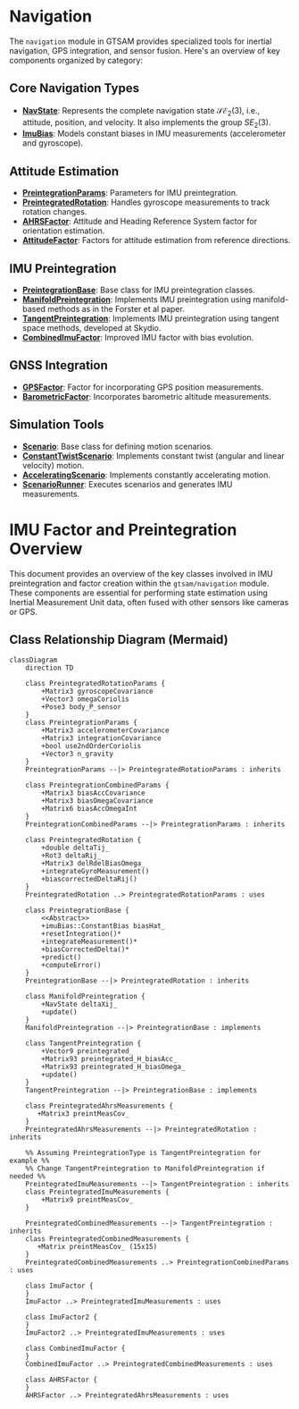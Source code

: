 # Navigation

The `navigation` module in GTSAM provides specialized tools for inertial navigation, GPS integration, and sensor fusion. Here's an overview of key components organized by category:

## Core Navigation Types

- **[NavState](https://github.com/borglab/gtsam/blob/develop/gtsam/navigation/NavState.h)**: Represents the complete navigation state $\mathcal{SE}_2(3)$, i.e., attitude, position, and velocity. It also implements the group ${SE}_2(3)$.
- **[ImuBias](https://github.com/borglab/gtsam/blob/develop/gtsam/navigation/ImuBias.h)**: Models constant biases in IMU measurements (accelerometer and gyroscope).

## Attitude Estimation

- **[PreintegrationParams](https://github.com/borglab/gtsam/blob/develop/gtsam/navigation/PreintegrationParams.h)**: Parameters for IMU preintegration.
- **[PreintegratedRotation](https://github.com/borglab/gtsam/blob/develop/gtsam/navigation/PreintegratedRotation.h)**: Handles gyroscope measurements to track rotation changes.
- **[AHRSFactor](https://github.com/borglab/gtsam/blob/develop/gtsam/navigation/AHRSFactor.h)**: Attitude and Heading Reference System factor for orientation estimation.
- **[AttitudeFactor](https://github.com/borglab/gtsam/blob/develop/gtsam/navigation/AttitudeFactor.h)**: Factors for attitude estimation from reference directions.

## IMU Preintegration

- **[PreintegrationBase](https://github.com/borglab/gtsam/blob/develop/gtsam/navigation/PreintegrationBase.h)**: Base class for IMU preintegration classes.
- **[ManifoldPreintegration](https://github.com/borglab/gtsam/blob/develop/gtsam/navigation/ManifoldPreintegration.h)**: Implements IMU preintegration using manifold-based methods as in the Forster et al paper.
- **[TangentPreintegration](https://github.com/borglab/gtsam/blob/develop/gtsam/navigation/TangentPreintegration.h)**: Implements IMU preintegration using tangent space methods, developed at Skydio.
- **[CombinedImuFactor](https://github.com/borglab/gtsam/blob/develop/gtsam/navigation/CombinedImuFactor.h)**: Improved IMU factor with bias evolution.

## GNSS Integration

- **[GPSFactor](https://github.com/borglab/gtsam/blob/develop/gtsam/navigation/GPSFactor.h)**: Factor for incorporating GPS position measurements.
- **[BarometricFactor](https://github.com/borglab/gtsam/blob/develop/gtsam/navigation/BarometricFactor.h)**: Incorporates barometric altitude measurements.

## Simulation Tools

- **[Scenario](https://github.com/borglab/gtsam/blob/develop/gtsam/navigation/Scenario.h)**: Base class for defining motion scenarios.
- **[ConstantTwistScenario](https://github.com/borglab/gtsam/blob/develop/gtsam/navigation/Scenario.h)**: Implements constant twist (angular and linear velocity) motion.
- **[AcceleratingScenario](https://github.com/borglab/gtsam/blob/develop/gtsam/navigation/Scenario.h)**: Implements constantly accelerating motion.
- **[ScenarioRunner](https://github.com/borglab/gtsam/blob/develop/gtsam/navigation/ScenarioRunner.h)**: Executes scenarios and generates IMU measurements.

# IMU Factor and Preintegration Overview

This document provides an overview of the key classes involved in IMU preintegration and factor creation within the `gtsam/navigation` module. These components are essential for performing state estimation using Inertial Measurement Unit data, often fused with other sensors like cameras or GPS.

## Class Relationship Diagram (Mermaid)

```mermaid
classDiagram
    direction TD

    class PreintegratedRotationParams {
        +Matrix3 gyroscopeCovariance
        +Vector3 omegaCoriolis
        +Pose3 body_P_sensor
    }
    class PreintegrationParams {
        +Matrix3 accelerometerCovariance
        +Matrix3 integrationCovariance
        +bool use2ndOrderCoriolis
        +Vector3 n_gravity
    }
    PreintegrationParams --|> PreintegratedRotationParams : inherits

    class PreintegrationCombinedParams {
        +Matrix3 biasAccCovariance
        +Matrix3 biasOmegaCovariance
        +Matrix6 biasAccOmegaInt
    }
    PreintegrationCombinedParams --|> PreintegrationParams : inherits

    class PreintegratedRotation {
        +double deltaTij_
        +Rot3 deltaRij_
        +Matrix3 delRdelBiasOmega_
        +integrateGyroMeasurement()
        +biascorrectedDeltaRij()
    }
    PreintegratedRotation ..> PreintegratedRotationParams : uses

    class PreintegrationBase {
        <<Abstract>>
        +imuBias::ConstantBias biasHat_
        +resetIntegration()*
        +integrateMeasurement()*
        +biasCorrectedDelta()*
        +predict()
        +computeError()
    }
    PreintegrationBase --|> PreintegratedRotation : inherits

    class ManifoldPreintegration {
        +NavState deltaXij_
        +update()
    }
    ManifoldPreintegration --|> PreintegrationBase : implements

    class TangentPreintegration {
        +Vector9 preintegrated_
        +Matrix93 preintegrated_H_biasAcc_
        +Matrix93 preintegrated_H_biasOmega_
        +update()
    }
    TangentPreintegration --|> PreintegrationBase : implements

    class PreintegratedAhrsMeasurements {
       +Matrix3 preintMeasCov_
    }
    PreintegratedAhrsMeasurements --|> PreintegratedRotation : inherits

    %% Assuming PreintegrationType is TangentPreintegration for example %%
    %% Change TangentPreintegration to ManifoldPreintegration if needed %%
    PreintegratedImuMeasurements --|> TangentPreintegration : inherits
    class PreintegratedImuMeasurements {
        +Matrix9 preintMeasCov_
    }

    PreintegratedCombinedMeasurements --|> TangentPreintegration : inherits
    class PreintegratedCombinedMeasurements {
       +Matrix preintMeasCov_ (15x15)
    }
    PreintegratedCombinedMeasurements ..> PreintegrationCombinedParams : uses

    class ImuFactor {
    }
    ImuFactor ..> PreintegratedImuMeasurements : uses

    class ImuFactor2 {
    }
    ImuFactor2 ..> PreintegratedImuMeasurements : uses

    class CombinedImuFactor {
    }
    CombinedImuFactor ..> PreintegratedCombinedMeasurements : uses

    class AHRSFactor {
    }
    AHRSFactor ..> PreintegratedAhrsMeasurements : uses
```